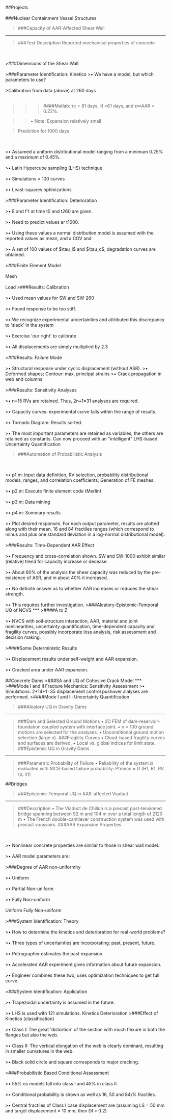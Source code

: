 ##Projects
<br>
<br>
###Nuclear Containment Vessel Structures

>###Capacity of AAR-Affected Shear Wall
***
>###Test Description
Reported mechanical properties of concrete
<br>
<br>
>###Dimensions of the Shear Wall
<br>
<br>
>###Parameter Identification: Kinetics
>• We have a model, but which parameters to use?
<br>
<br>
>Calibration from data (above) at 260 days
<br>
<br>

>>>####Matlab: τc = 81 days, τl =61 days, and ε∞AAR = 0.22%.

>>• Note: Expansion relatively small

>Prediction for 1000 days
<br>
<br>
>• Assumed a uniform distributional model ranging from a minimum 0.25% and a maximum of 0.45%.
<br>
<br>
>• Latin Hypercube sampling (LHS) technique
<br>
<br>
>• Simulations = 100 curves
<br>
<br>
>• Least-squares optimizations
<br>
<br>
>###Parameter Identification: Deterioration
<br>
<br>
>• E and f't at time t0 and t260 are given.
<br>
<br>
>• Need to predict values ar t1000.
<br>
<br>
>• Using these values a normal distribution model is assumed with the reported values as mean, and a COV and
<br>
<br>
>• A set of 100 values of $\tau_l$ and $\tau_c$, degradation curves are obtained.
<br>
<br>
>###Finite Element Model
<br>
<br>
Mesh
<br>
<br>
Load
>###Results: Calibration
<br>
<br>
>• Used mean values for SW and SW-260
<br>
<br>
>• Found response to be too stiff.
<br>
<br>
>• We recognize experimental uncertainties and attributed this discrepancy to 'slack' in the system
<br>
<br>
>• Exercise 'our right' to calibrate
<br>
<br>
>• All displacements are simply multiplied by 2.3
<br>
<br>
>###Results: Failure Mode
<br>
<br>
>• Structural response under cyclic displacement (without ASR).
>• Deformed shapes; Contour: max. principal strains
>• Crack propagation in web and columns
<br>
<br>
>###Results: Sensitivity Analyses
<br>
<br>
>• n=15 RVs are retained. Thus, 2n+1=31 analyses are required.
<br>
<br>
>• Capacity curves: experimental curve falls within the range of results.
<br>
<br>
>• Tornado Diagram: Results sorted.
<br>
<br>
>• The most important parameters are retained as variables, the others are retained as constants.
Can now proceed with an "intelligent" LHS-based Uncertainty Quantification

>###Automation of Probabilistic Analysis
<br>
<br>
>• p1.m: Input data definition, RV selection, probability distributional models, ranges, and correlation coefficients; Generation of FE meshes.
<br>
<br>
>• p2.m: Execute finite element code (Merlin)
<br>
<br>
>• p3.m: Data mining
<br>
<br>
>• p4.m: Summary results
<br>
<br>
>• Plot desired responses. For each output parameter, results are plotted along with their mean, 16 and 84 fractiles ranges (which correspond to minus and plus one standard deviation in a log-normal distributional model).
<br>
<br>
>###Results: Time-Dependent AAR Effect
<br>
<br>
>• Frequency and cross-correlation shown. SW and SW-1000 exhibit similar (relative) trend for capacity increase or decease.
<br>
<br>
>• About 60% of the analysis the shear capacity was reduced by the pre-existence of ASR, and in about 40% it increased.
<br>
<br>
>• No definite answer as to whether AAR increases or reduces the shear strength.
<br>
<br>
>• This requires further investigation.
>###Aleatory-Epistemic-Temporal UQ of NCVS
***
>####A to Z
<br>
<br>
>• NVCS with soil-structure interaction, AAR, material and joint nonlinearities, uncertainty quantification, time-dependent capacity and fragility curves, possibly incorporate loss analysis, risk assessment and decision making.
<br>
<br>
>####Some Deterministic Results
<br>
<br>
>• Displacement results under self-weight and AAR expansion.
<br>
<br>
>• Cracked area under AAR expansion.
<br>
<br>
##Concrete Dams
>###SA and UQ of Cohesive Crack Model
***
>###Mode I and II Fracture Mechanics: Sensitivity Assessment
>• Simulations: 2*14+1=35 displacement control pushover alalyses are performed.
>####Mode I and II: Uncertainty Quantification

>###Aleatory UQ in Gravity Dams
***
  >###Dam and Selected Ground Motions
  >• 2D FEM of dam-reservoir-foundation coupled system with interface joint.
  >• n = 100 ground motions are selected for the analyses.
  >• Unconditional ground motion selection (large n).
  >###Fragility Curves
  >• Cloud-based fragility curves and surfaces are derived.
  >• Local vs. global indices for limit state.
>###Epistemic UQ in Gravity Dams
***
  >###Parametric Probability of Failure
  >• Reliability of the system is evaluated with MCS-based failure probability:
  Pfmean = G (H1, B1, RV (μ, σ))

##Bridges

>###Epistemic-Temporal UQ in AAR-affected Viaduct
***

>###Description
>• The Viaduct de Chillon is a precast post-tensioned bridge spanning between 92 m and 104 m over a total length of 2120 m
>• The French double-cantilever construction system was used with precast voussoirs.
>###AAR Expansion Properties
<br>
<br>
>• Nonlinear concrete properties are similar to those in shear wall model.
<br>
<br>
>• AAR model parameters are:
<br>
<br>
>###Degree of AAR non-uniformity
<br>
<br>
>• Uniform
<br>
<br>
>• Partial Non-uniform
<br>
<br>
>• Fully Non-uniform
<br>
<br>
Uniform Fully Non-uniform
<br>
<br>
>###System Identification: Theory
<br>
<br>
>• How to determine the kinetics and deterioration for real-world problems?
<br>
<br>
>• Three types of uncertainties are incorporating: past, present, future.
<br>
<br>
>• Petrographer estimates the past expansion.
<br>
<br>
>• Accelerated AAR experiment gives information about future expansion.
<br>
<br>
>• Engineer combines these two; uses optimization techniques to get full curve.
<br>
<br>
>###System Identification: Application
<br>
<br>
>• Trapezoidal uncertainty is assumed in the future.
<br>
<br>
>• LHS is used with 121 simulations.
Kinetics Deterioration
>###Effect of Kinetics (classification)
<br>
<br>
>• Class I: The great 'distortion' of the section with much flexure in both the flanges but also the web.
<br>
<br>
>• Class II: The vertical elongation of the web is clearly dominant, resulting in smaller curvatures in the web.
<br>
<br>
>• Black solid circle and square corresponds to major cracking.
<br>
<br>
>###Probabilistic Based Conditional Assessment
<br>
<br>
>• 55% os models fall into class I and 45% in class II.
<br>
<br>
>• Conditional probability is shown as well as 16, 50 and 84\% fractiles.
<br>
<br>
>• Central fractiles of Class I case displacement are (assuming LS = 50 mm and target displacement = 10 mm, then DI = 0.2)
